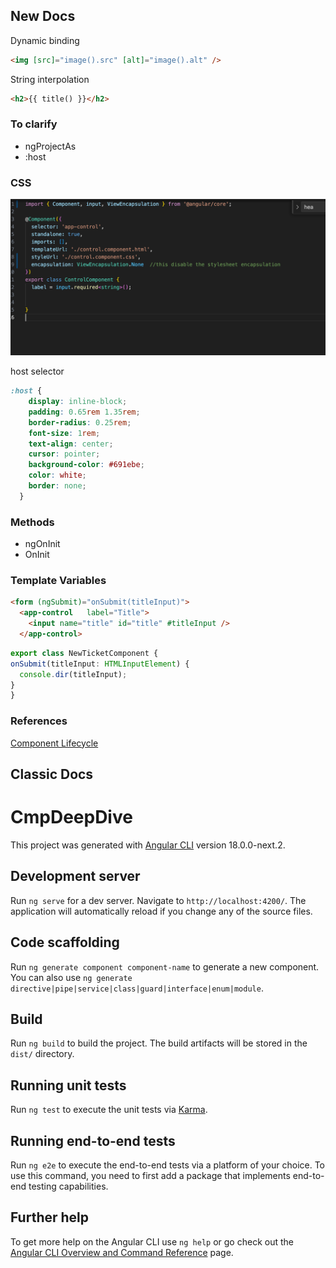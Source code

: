 ## New Docs
Dynamic binding
```html
<img [src]="image().src" [alt]="image().alt" />
```
String interpolation 
```html
<h2>{{ title() }}</h2>
```

### To clarify
- ngProjectAs
- :host

### CSS
![alt text](docs/css-encapsulation.png)

host selector
```css
:host {
    display: inline-block;
    padding: 0.65rem 1.35rem;
    border-radius: 0.25rem;
    font-size: 1rem;
    text-align: center;
    cursor: pointer;
    background-color: #691ebe;
    color: white;
    border: none;
  }
```

### Methods
- ngOnInit
- OnInit

### Template Variables
```html
<form (ngSubmit)="onSubmit(titleInput)">
  <app-control   label="Title">
    <input name="title" id="title" #titleInput />
  </app-control>
  ```

  ```Typescript
  export class NewTicketComponent {
  onSubmit(titleInput: HTMLInputElement) {
    console.dir(titleInput);
  }
}


  ```

### References
[Component Lifecycle](https://angular.dev/guide/components/lifecycle)

## Classic Docs

# CmpDeepDive

This project was generated with [Angular CLI](https://github.com/angular/angular-cli) version 18.0.0-next.2.

## Development server

Run `ng serve` for a dev server. Navigate to `http://localhost:4200/`. The application will automatically reload if you change any of the source files.

## Code scaffolding

Run `ng generate component component-name` to generate a new component. You can also use `ng generate directive|pipe|service|class|guard|interface|enum|module`.

## Build

Run `ng build` to build the project. The build artifacts will be stored in the `dist/` directory.

## Running unit tests

Run `ng test` to execute the unit tests via [Karma](https://karma-runner.github.io).

## Running end-to-end tests

Run `ng e2e` to execute the end-to-end tests via a platform of your choice. To use this command, you need to first add a package that implements end-to-end testing capabilities.

## Further help

To get more help on the Angular CLI use `ng help` or go check out the [Angular CLI Overview and Command Reference](https://angular.io/cli) page.
